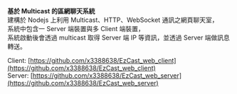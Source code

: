 **基於 Multicast 的區網聊天系統**  
建構於 Nodejs 上利用 Multicast、HTTP、WebSocket 通訊之網頁聊天室，  
系統中包含一 Server 端裝置與多 Client 端裝置，  
系統啟動後會透過 multicast 取得 Server 端 IP 等資訊，並透過 Server 端做訊息轉送。  
  
Client: [https://github.com/x3388638/EzCast_web_client](https://github.com/x3388638/EzCast_web_client)  
Server: [https://github.com/x3388638/EzCast_web_server](https://github.com/x3388638/EzCast_web_server)
